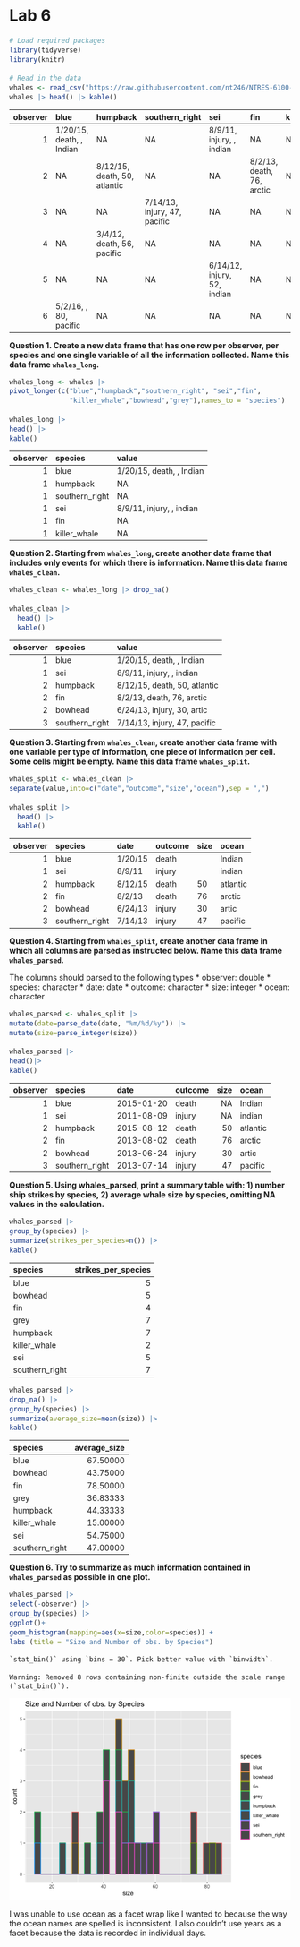 # Lab 6

``` r
# Load required packages
library(tidyverse)
library(knitr)

# Read in the data
whales <- read_csv("https://raw.githubusercontent.com/nt246/NTRES-6100-data-science/main/datasets/whales.csv")
whales |> head() |> kable()
```

| observer | blue                     | humpback                     | southern_right               | sei                         | fin                       | killer_whale | bowhead                    | grey                      |
|---------:|:-------------------------|:-----------------------------|:-----------------------------|:----------------------------|:--------------------------|:-------------|:---------------------------|:--------------------------|
|        1 | 1/20/15, death, , Indian | NA                           | NA                           | 8/9/11, injury, , indian    | NA                        | NA           | NA                         | NA                        |
|        2 | NA                       | 8/12/15, death, 50, atlantic | NA                           | NA                          | 8/2/13, death, 76, arctic | NA           | 6/24/13, injury, 30, artic | NA                        |
|        3 | NA                       | NA                           | 7/14/13, injury, 47, pacific | NA                          | NA                        | NA           | NA                         | NA                        |
|        4 | NA                       | 3/4/12, death, 56, pacific   | NA                           | NA                          | NA                        | NA           | NA                         | 5/24/16, death, , pacific |
|        5 | NA                       | NA                           | NA                           | 6/14/12, injury, 52, indian | NA                        | NA           | NA                         | NA                        |
|        6 | 5/2/16, , 80, pacific    | NA                           | NA                           | NA                          | NA                        | NA           | NA                         | NA                        |

**Question 1. Create a new data frame that has one row per observer, per
species and one single variable of all the information collected. Name
this data frame `whales_long`.**

``` r
whales_long <- whales |> 
pivot_longer(c("blue","humpback","southern_right", "sei","fin",
               "killer_whale","bowhead","grey"),names_to = "species") 

whales_long |> 
head() |> 
kable()
```

| observer | species        | value                    |
|---------:|:---------------|:-------------------------|
|        1 | blue           | 1/20/15, death, , Indian |
|        1 | humpback       | NA                       |
|        1 | southern_right | NA                       |
|        1 | sei            | 8/9/11, injury, , indian |
|        1 | fin            | NA                       |
|        1 | killer_whale   | NA                       |

**Question 2. Starting from `whales_long`, create another data frame
that includes only events for which there is information. Name this data
frame `whales_clean`.**

``` r
whales_clean <- whales_long |> drop_na() 

whales_clean |> 
  head() |> 
  kable()
```

| observer | species        | value                        |
|---------:|:---------------|:-----------------------------|
|        1 | blue           | 1/20/15, death, , Indian     |
|        1 | sei            | 8/9/11, injury, , indian     |
|        2 | humpback       | 8/12/15, death, 50, atlantic |
|        2 | fin            | 8/2/13, death, 76, arctic    |
|        2 | bowhead        | 6/24/13, injury, 30, artic   |
|        3 | southern_right | 7/14/13, injury, 47, pacific |

**Question 3. Starting from `whales_clean`, create another data frame
with one variable per type of information, one piece of information per
cell. Some cells might be empty. Name this data frame `whales_split`.**

``` r
whales_split <- whales_clean |> 
separate(value,into=c("date","outcome","size","ocean"),sep = ",") 

whales_split |> 
  head() |> 
  kable()
```

| observer | species        | date    | outcome | size | ocean    |
|---------:|:---------------|:--------|:--------|:-----|:---------|
|        1 | blue           | 1/20/15 | death   |      | Indian   |
|        1 | sei            | 8/9/11  | injury  |      | indian   |
|        2 | humpback       | 8/12/15 | death   | 50   | atlantic |
|        2 | fin            | 8/2/13  | death   | 76   | arctic   |
|        2 | bowhead        | 6/24/13 | injury  | 30   | artic    |
|        3 | southern_right | 7/14/13 | injury  | 47   | pacific  |

**Question 4. Starting from `whales_split`, create another data frame in
which all columns are parsed as instructed below. Name this data frame
`whales_parsed`.**

The columns should parsed to the following types \* observer: double \*
species: character \* date: date \* outcome: character \* size: integer
\* ocean: character

``` r
whales_parsed <- whales_split |> 
mutate(date=parse_date(date, "%m/%d/%y")) |> 
mutate(size=parse_integer(size)) 

whales_parsed |> 
head()|> 
kable()
```

| observer | species        | date       | outcome | size | ocean    |
|---------:|:---------------|:-----------|:--------|-----:|:---------|
|        1 | blue           | 2015-01-20 | death   |   NA | Indian   |
|        1 | sei            | 2011-08-09 | injury  |   NA | indian   |
|        2 | humpback       | 2015-08-12 | death   |   50 | atlantic |
|        2 | fin            | 2013-08-02 | death   |   76 | arctic   |
|        2 | bowhead        | 2013-06-24 | injury  |   30 | artic    |
|        3 | southern_right | 2013-07-14 | injury  |   47 | pacific  |

**Question 5. Using whales_parsed, print a summary table with: 1) number
ship strikes by species, 2) average whale size by species, omitting NA
values in the calculation.**

``` r
whales_parsed |> 
group_by(species) |> 
summarize(strikes_per_species=n()) |> 
kable()
```

| species        | strikes_per_species |
|:---------------|--------------------:|
| blue           |                   5 |
| bowhead        |                   5 |
| fin            |                   4 |
| grey           |                   7 |
| humpback       |                   7 |
| killer_whale   |                   2 |
| sei            |                   5 |
| southern_right |                   7 |

``` r
whales_parsed |> 
drop_na() |> 
group_by(species) |> 
summarize(average_size=mean(size)) |> 
kable()
```

| species        | average_size |
|:---------------|-------------:|
| blue           |     67.50000 |
| bowhead        |     43.75000 |
| fin            |     78.50000 |
| grey           |     36.83333 |
| humpback       |     44.33333 |
| killer_whale   |     15.00000 |
| sei            |     54.75000 |
| southern_right |     47.00000 |

**Question 6. Try to summarize as much information contained in
`whales_parsed` as possible in one plot.**

``` r
whales_parsed |> 
select(-observer) |> 
group_by(species) |> 
ggplot()+
geom_histogram(mapping=aes(x=size,color=species)) + 
labs (title = "Size and Number of obs. by Species")
```

    `stat_bin()` using `bins = 30`. Pick better value with `binwidth`.

    Warning: Removed 8 rows containing non-finite outside the scale range
    (`stat_bin()`).

![](Lab6_files/figure-commonmark/unnamed-chunk-8-1.png)

I was unable to use ocean as a facet wrap like I wanted to because the
way the ocean names are spelled is inconsistent. I also couldn’t use
years as a facet because the data is recorded in individual days.
